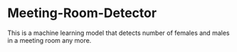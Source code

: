 # Meeting-Room-Detector
This is a machine learning model that detects number of females and males in a meeting room any more.
